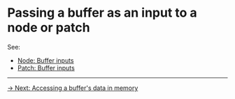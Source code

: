 # Passing a buffer as an input to a node or patch

See:

- [Node: Buffer inputs](../node/inputs.md#buffer-inputs)
- [Patch: Buffer inputs](../patch/inputs.md#buffer-inputs)

---

[→ Next: Accessing a buffer's data in memory](access.md)